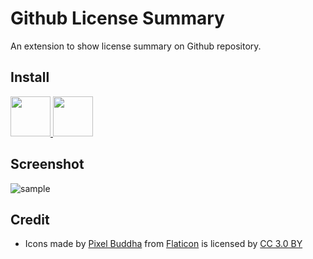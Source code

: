 # Github License Summary
An extension to show license summary on Github repository.

## Install
<a href="https://addons.mozilla.org/en-US/firefox/addon/github-license-summary/">
  <img src="https://upload.wikimedia.org/wikipedia/commons/thumb/7/76/Mozilla_Firefox_logo_2013.svg/512px-Mozilla_Firefox_logo_2013.svg.png" width="64" height="64">
</a>
<a href="https://chrome.google.com/webstore/detail/github-license-summary/djggpjgjhhlablnfnnaafondleodmeom">
  <img src="https://upload.wikimedia.org/wikipedia/commons/thumb/a/a5/Google_Chrome_icon_%28September_2014%29.svg/512px-Google_Chrome_icon_%28September_2014%29.svg.png" width="64" height="64">
</a>

## Screenshot
![sample](https://raw.githubusercontent.com/lazyc97/github-license-summary/master/assets/sample.png)

## Credit
- Icons made by [Pixel Buddha](https://www.flaticon.com/authors/pixel-buddha) from [Flaticon](https://www.flaticon.com/) is licensed by [CC 3.0 BY](http://creativecommons.org/licenses/by/3.0/)
